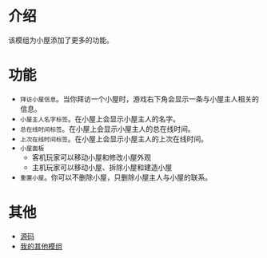 # 介绍

该模组为小屋添加了更多的功能。

# 功能

- `拜访小屋信息`。当你拜访一个小屋时，游戏右下角会显示一条与小屋主人相关的信息。
- `小屋主人名字标签`。在小屋上会显示小屋主人的名字。
- `总在线时间标签`。在小屋上会显示小屋主人的总在线时间。
- `上次在线时间标签`。在小屋上会显示小屋主人的上次在线时间。
- `小屋面板`
    - 客机玩家可以移动小屋和修改小屋外观
    - 主机玩家可以移动小屋、拆除小屋和建造小屋
- `重置小屋`。你可以不删除小屋，只删除小屋主人与小屋的联系。

# 其他

- [源码](https://github.com/weizinai/StardewValleyMods)
- [我的其他模组](https://next.nexusmods.com/profile/weizinai/mods?gameId=1303)
